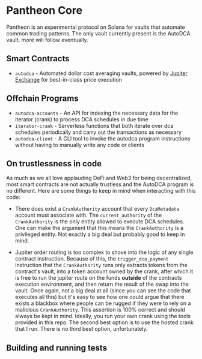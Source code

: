 # Pantheon Core

Pantheon is an experimental protocol on Solana for vaults that automate common trading patterns. The only vault currently present is the AutoDCA vault, more will follow eventually.

## Smart Contracts

- `autodca` - Automated dollar cost averaging vaults, powered by [Jupiter Exchange](https://www.jup.ag) for best-in-class price execution

## Offchain Programs

- `autodca-accounts` - An API for indexing the necessary data for the iterator (crank) to process DCA schedules in due time
- `iterator-crank` - Serverless functions that both iterate over dca schedules periodically and carry out the transactions as necessary
- `autodca-client` - A CLI tool to invoke the autodca program instructions without having to manually write any code or clients

## On trustlessness in code

As much as we all love applauding DeFi and Web3 for being decentralized, most smart contracts are not actually trustless and the AutoDCA program is no different. Here are some things to keep in mind when interacting with this code:

- There does exist a `CrankAuthority` account that every `DcaMetadata` account must associate with. The `current_authority` of the `CrankAuthority` is the only entity allowed to execute DCA schedules. One can make the argument that this means the `CrankAuthority` is a privileged entity. Not exactly a big deal but probably good to keep in mind.

- Jupiter order routing is too complex to shove into the logic of any single contract instruction. Because of this, the `trigger_dca_payment` instruction that the `CrankAuthority` runs only extracts tokens from the contract's vault, into a token account owned by the crank, after which it is free to run the jupiter route on the funds **outside** of the contracts execution environment, and then return the result of the swap into the vault. Once again, not a big deal at all (since you can see the code that executes all this) but it's easy to see how one could argue that there exists a blackbox where people can be rugged if they were to rely on a malicious `CrankAuthority`. This assertion is 100% correct and should always be kept in mind. Ideally, you run your own crank using the tools provided in this repo. The second best option is to use the hosted crank that I run. There is no third best option, unfortunately.

## Building and running tests
